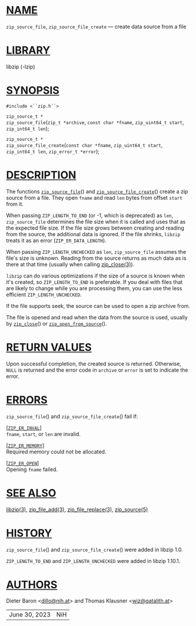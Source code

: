 # [NAME](#NAME)

`zip_source_file`, `zip_source_file_create` — create data source from a
file

# [LIBRARY](#LIBRARY)

libzip (-lzip)

# [SYNOPSIS](#SYNOPSIS)

`#include <``zip.h``>`

`zip_source_t *`  
`zip_source_file`(`zip_t *archive`, `const char *fname`,
`zip_uint64_t start`, `zip_int64_t len`);

`zip_source_t *`  
`zip_source_file_create`(`const char *fname`, `zip_uint64_t start`,
`zip_int64_t len`, `zip_error_t *error`);

# [DESCRIPTION](#DESCRIPTION)

The functions [`zip_source_file`](#zip_source_file)() and
[`zip_source_file_create`](#zip_source_file_create)() create a zip
source from a file. They open `fname` and read `len` bytes from offset
`start` from it.

When passing `ZIP_LENGTH_TO_END` (or -1, which is deprecated) as `len`,
`zip_source_file` determines the file size when it is called and uses
that as the expected file size. If the file size grows between creating
and reading from the source, the additional data is ignored. If the file
shrinks, `libzip` treats it as an error (`ZIP_ER_DATA_LENGTH`).

When passing `ZIP_LENGTH_UNCHECKED` as `len`, `zip_source_file` assumes
the file's size is unknown. Reading from the source returns as much data
as is there at that time (usually when calling
[zip_close(3)](zip_close.md)).

`libzip` can do various optimizations if the size of a source is known
when it's created, so `ZIP_LENGTH_TO_END` is preferable. If you deal
with files that are likely to change while you are processing them, you
can use the less efficient `ZIP_LENGTH_UNCHECKED`.

If the file supports seek, the source can be used to open a zip archive
from.

The file is opened and read when the data from the source is used,
usually by [`zip_close`](#zip_close)() or
[`zip_open_from_source`](#zip_open_from_source)().

# [RETURN VALUES](#RETURN_VALUES)

Upon successful completion, the created source is returned. Otherwise,
`NULL` is returned and the error code in `archive` or `error` is set to
indicate the error.

# [ERRORS](#ERRORS)

`zip_source_file`() and `zip_source_file_create`() fail if:

\[[`ZIP_ER_INVAL`](#ZIP_ER_INVAL)\]  
`fname`, `start`, or `len` are invalid.

\[[`ZIP_ER_MEMORY`](#ZIP_ER_MEMORY)\]  
Required memory could not be allocated.

\[[`ZIP_ER_OPEN`](#ZIP_ER_OPEN)\]  
Opening `fname` failed.

# [SEE ALSO](#SEE_ALSO)

[libzip(3)](libzip.md), [zip_file_add(3)](zip_file_add.md),
[zip_file_replace(3)](zip_file_replace.md),
[zip_source(5)](zip_source.md)

# [HISTORY](#HISTORY)

`zip_source_file`() and `zip_source_file_create`() were added in libzip
1.0.

`ZIP_LENGTH_TO_END` and `ZIP_LENGTH_UNCHECKED` were added in libzip
1.10.1.

# [AUTHORS](#AUTHORS)

Dieter Baron \<[dillo@nih.at](mailto:dillo@nih.at)\> and Thomas Klausner
\<[wiz@gatalith.at](mailto:wiz@gatalith.at)\>

|               |     |
|---------------|-----|
| June 30, 2023 | NiH |
